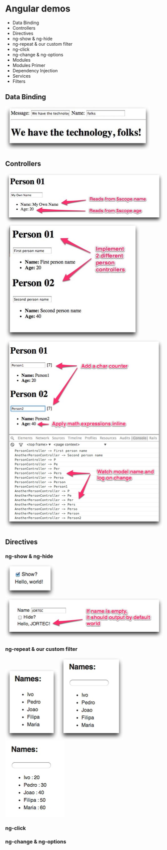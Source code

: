 # Angular demos

* Data Binding
* Controllers
* Directives
 * ng-show & ng-hide
 * ng-repeat & our custom filter
 * ng-click
 * ng-change & ng-options
* Modules
 * Modules Primer
 * Dependency Injection
* Services
* Filters


## Data Binding

![Step 1](docs/d01_01.jpg)


## Controllers

![Step 1](docs/d02_01.jpg)
![Step 2](docs/d02_02.jpg)
![Step 3](docs/d02_03.jpg)


## Directives

### ng-show & ng-hide

![Step 1](docs/d03_01.jpg)
![Step 2](docs/d03_02.jpg)

### ng-repeat & our custom filter

![Step 1](docs/d04_01.jpg)
![Step 2](docs/d04_02.jpg)
![Step 3](docs/d04_03.jpg)

### ng-click

### ng-change & ng-options
